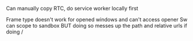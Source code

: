 
Can manually copy RTC, do service worker locally first

Frame type doesn't work for opened windows and can't access opener
Sw can scope to sandbox BUT doing so messes up the path and relative urls if doing /
